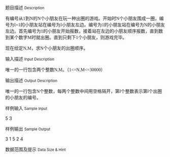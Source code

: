 <div class="panel panel-default">
<div class="area-title">
<span>
题目描述
<small>Description</small>
</span></div>
<div class="panel-body">

<p>有编号从<span style="font-family: 'Times New Roman';">1</span><span style="">到</span><span style="font-family: 'Times New Roman';">N</span><span style="">的</span><span style="font-family: 'Times New Roman';">N</span><span style="">个小朋友在玩一种出圈的游戏。开始时</span><span style="font-family: 'Times New Roman';">N</span><span style="">个小朋友围成一圈，编号为</span><span style="font-family: 'Times New Roman';">I+1</span><span style="">的小朋友站在编号为</span><span style="font-family: 'Times New Roman';">I</span><span style="">小朋友左边。编号为</span><span style="font-family: 'Times New Roman';">1</span><span style="">的小朋友站在编号为</span><span style="font-family: 'Times New Roman';">N</span><span style="">的小朋友左边。首先编号为</span><span style="font-family: 'Times New Roman';">1</span><span style="">的小朋友开始报数，接着站在左边的小朋友顺序报数，直到数到某个数字</span><span style="font-family: 'Times New Roman';">M</span><span style="">时就出圈。直到只剩下</span><span style="font-family: 'Times New Roman';">1</span><span style="">个小朋友，则游戏完毕。</span></p>
<p>现在给定<span style="font-family: 'Times New Roman';">N,M</span><span style="">，求</span><span style="font-family: 'Times New Roman';">N</span><span style="">个小朋友的出圈顺序。</span></p>

</div>
</div>

<div class="panel panel-default">
<div class="area-title">
<span>
输入描述
<small>Input Description</small>
</span></div>
<div class="panel-body">
<p>唯一的一行包含两个整数<span style="font-family: 'Times New Roman';">N,M</span><span style="">。（</span><span style="font-family: 'Times New Roman';">1&lt;=N,M&lt;=30000</span><span style="">）</span></p>

</div>
</div>
<div  class="panel panel-default">
<div class="area-title">
<span>
输出描述
<small>Output Description</small>
</span></div>
<div class="panel-body">

<p class="p0">唯一的一行包含<span style="font-family: 'Times New Roman';">N</span><span style="font-family: 宋体;">个整数，每两个整数中间用空格隔开，第</span>I个整数表示第I个出圈的小朋友的编号。</p>

</div>
</div>


<div class="panel panel-default">
<div class="area-title">
<span>
样例输入
<small>Sample Input</small>
</span></div>
<div class="panel-body">
<p>5 3</p>

</div>
</div>

<div class="panel panel-default">
<div class="area-title">
<span>
样例输出
<small>Sample Output</small>
</span></div>
<div class="panel-body">
<p>3 1 5 2 4</p>

</div>
</div>

<div class="panel panel-default">
<div class="area-title">
<span>
数据范围及提示
<small>Data Size & Hint</small>
</span></div>
<div class="panel-body">

</div>
</div>